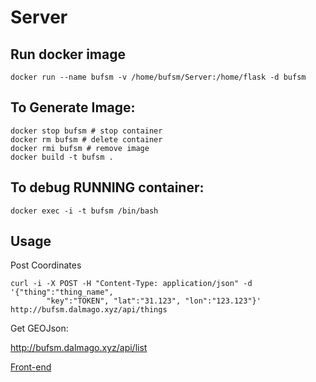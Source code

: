 # Server

## Run docker image
```
docker run --name bufsm -v /home/bufsm/Server:/home/flask -d bufsm
```


## To Generate Image:
```
docker stop bufsm # stop container
docker rm bufsm # delete container
docker rmi bufsm # remove image
docker build -t bufsm .
```

## To debug RUNNING container:
```
docker exec -i -t bufsm /bin/bash
```

## Usage

Post Coordinates
```
curl -i -X POST -H "Content-Type: application/json" -d '{"thing":"thing_name",
        "key":"TOKEN", "lat":"31.123", "lon":"123.123"}' http://bufsm.dalmago.xyz/api/things
```
Get GEOJson:

http://bufsm.dalmago.xyz/api/list

[Front-end](http://bufsm.dalmago.xyz/map)
